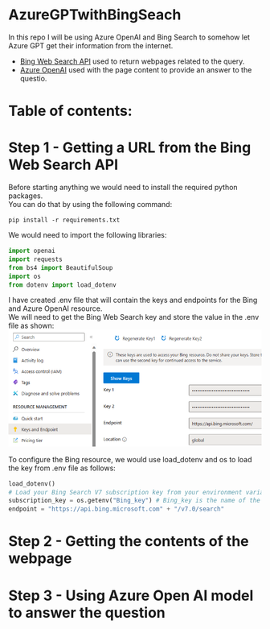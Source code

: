 # AzureGPTwithBingSeach
In this repo I will be using Azure OpenAI and Bing Search to somehow let Azure GPT get their information from the internet. 

* [Bing Web Search API](https://learn.microsoft.com/en-us/bing/search-apis/bing-web-search/overview) used to return webpages related to the query. 
* [Azure OpenAI](https://learn.microsoft.com/en-us/azure/ai-services/openai/overview) used with the page content to provide an answer to the questio. 

# Table of contents:

# Step 1 - Getting a URL from the Bing Web Search API
Before starting anything we would need to install the required python packages.  
You can do that by using the following command: 
```
pip install -r requirements.txt
```
We would need to import the following libraries: 
``` Python
import openai
import requests
from bs4 import BeautifulSoup
import os
from dotenv import load_dotenv
```
I have created .env file that will contain the keys and endpoints for the Bing and Azure OpenAI resource.  
We will need to get the Bing Web Search key and store the value in the .env file as shown: 
![Bing Key](images/BingKey.png) 

To configure the Bing resource, we would use load_dotenv and os to load the key from .env file as follows: 
``` Python
load_dotenv()
# Load your Bing Search V7 subscription key from your environment variable.
subscription_key = os.getenv("Bing_key") # Bing_key is the name of the variable containing the Bing resource key in .env file. 
endpoint = "https://api.bing.microsoft.com" + "/v7.0/search"
```

# Step 2 - Getting the contents of the webpage

# Step 3 - Using Azure Open AI model to answer the question
